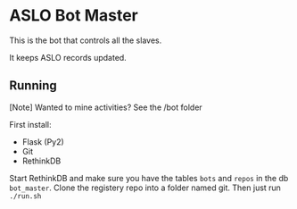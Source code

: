 # ASLO Bot Master

This is the bot that controls all the slaves.

It keeps ASLO records updated.

## Running

[Note] Wanted to mine activities? See the /bot folder

First install:

* Flask (Py2)
* Git
* RethinkDB

Start RethinkDB and make sure you have the tables `bots` and `repos` in the db `bot_master`.
Clone the registery repo into a folder named git.
Then just run `./run.sh`
